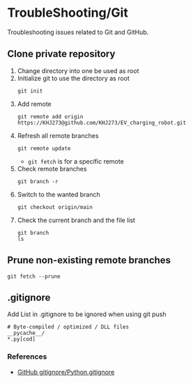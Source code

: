 # TroubleShooting/Git
Troubleshooting issues related to Git and GitHub.

## Clone private repository
1. Change directory into one be used as root
2. Initialize git to use the directory as root
    ```
    git init
    ```
3. Add remote
    ```
    git remote add origin https://KHJ273@github.com/KHJ273/EV_charging_robot.git
    ```
4. Refresh all remote branches
    ```
    git remote update
    ```
    * `git fetch` is for a specific remote
5. Check remote branches
    ```
    git branch -r
    ```
6. Switch to the wanted branch
    ```
    git checkout origin/main
    ```
7. Check the current branch and the file list
    ```
    git branch
    ls
    ```

## Prune non-existing remote branches
```
git fetch --prune
```

## .gitignore
Add List in .gitignore to be ignored when using git push
```
# Byte-compiled / optimized / DLL files
__pycache__/
*.py[cod]
```
### References
* [GitHub gitignore/Python.gitignore](https://github.com/github/gitignore/blob/main/Python.gitignore)
